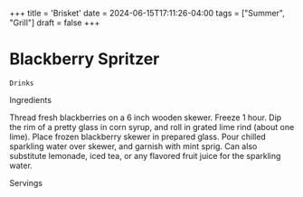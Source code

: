 +++
title = 'Brisket'
date = 2024-06-15T17:11:26-04:00
tags = ["Summer", "Grill"]
draft = false
+++
# Blackberry Spritzer

`Drinks`

 

  Ingredients  

  Thread fresh blackberries on a 6 inch wooden skewer. Freeze 1 hour. Dip the rim of a pretty glass in corn syrup, and roll in grated lime rind (about one lime). Place frozen blackberry skewer in prepared glass. Pour chilled sparkling water over skewer, and garnish with mint sprig. Can also substitute lemonade, iced tea, or any flavored fruit juice for the sparkling water.  

   Servings  

   

 
